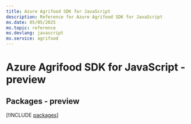 ```yaml
---
title: Azure Agrifood SDK for JavaScript
description: Reference for Azure Agrifood SDK for JavaScript
ms.date: 05/05/2025
ms.topic: reference
ms.devlang: javascript
ms.service: agrifood
---
```

# Azure Agrifood SDK for JavaScript - preview
## Packages - preview
[!INCLUDE [packages](agrifood-index.md)]